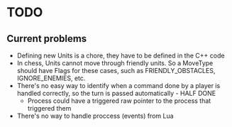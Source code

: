 # TODO

## Current problems

- Defining new Units is a chore, they have to be defined in the C++ code
- In chess, Units cannot move through friendly units. So a MoveType should have Flags for these cases, such as FRIENDLY_OBSTACLES, IGNORE_ENEMIES, etc.
- There's no easy way to identify when a command done by a player is handled correctly, so the turn is passed automatically - HALF DONE
    - Process could have a triggered raw pointer to the process that triggered them
- There's no way to handle proccess (events) from Lua